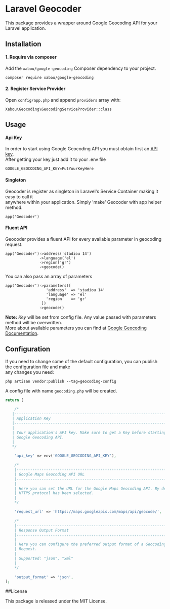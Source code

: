# Laravel Geocoder
This package provides a wrapper around Google Geocoding API for your Laravel application. 

## Installation

#### 1. Require via composer
Add the `xabou/google-geocoding` Composer dependency to your project.
```
composer require xabou/google-geocoding
```

#### 2. Register Service Provider
Open `config/app.php` and append `providers` array with:

```
Xabou\Geocoding\GeocodingServiceProvider::class
```
## Usage

#### Api Key
In order to start using Google Geocoding API you must obtain first an 
[API key](https://developers.google.com/maps/documentation/geocoding/start#api_key).  
After getting your key just add it to your .env file

```
GOOGLE_GEOCODING_API_KEY=PutYourKeyHere
```

#### Singleton
Geocoder is register as singleton in Laravel's Service Container making it easy to call it  
anywhere within your application. Simply 'make' Geocoder with app helper method.

```
app('Geocoder')
```

#### Fluent API
Geocoder provides a fluent API for every available parameter in geocoding request.
```
app('Geocoder')->address('stadiou 14')
               ->language('el')
               ->region('gr')
               ->geocode()
```

You can also pass an array of parameters
```
app('Geocoder')->parameters([
                  'address'  => 'stadiou 14'
                  'language' => 'el'
                  'region'   => 'gr'
                ])
               ->geocode()
```

**Note:** *Key* will be set from config file. Any value passed with parameters method will be overwritten.  
More about available parameters you can find at 
[Google Geocoding Documentation](https://developers.google.com/maps/documentation/geocoding/intro#geocoding).  

## Configuration

If you need to change some of the default configuration, you can publish the configuration file and make  
any changes you need:
```
php artisan vendor:publish --tag=geocoding-config
```

A config file with name `geocoding.php` will be created.

```php
return [

    /*
   |--------------------------------------------------------------------------
   | Application Key
   |--------------------------------------------------------------------------
   |
   | Your application's API key. Make sure to get a Key before starting using
   | Google Geocoding API.
   |
   */

    'api_key' => env('GOOGLE_GEOCODING_API_KEY'),

    /*
    |--------------------------------------------------------------------------
    | Google Maps Geocoding API URL
    |--------------------------------------------------------------------------
    |
    | Here you san set the URL for the Google Maps Geocoding API. By default,
    | HTTPS protocol has been selected.
    |
    */

    'request_url' => 'https://maps.googleapis.com/maps/api/geocode/',

    /*
    |--------------------------------------------------------------------------
    | Response Output Format
    |--------------------------------------------------------------------------
    |
    | Here you can configure the preferred output format of a Geocoding
    | Request.
    |
    | Supported: "json", "xml"
    |
    */

    'output_format' => 'json',
];
```
##License

This package is released under the MIT License.
